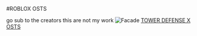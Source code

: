 #ROBLOX OSTS 


go sub to the creators this are not my work
![Facade](https://static.wikia.nocookie.net/tdx/images/9/93/TDXThumbnail.jpg/revision/latest?cb=20220703193934)
[TOWER DEFENSE X OSTS](https://www.youtube.com/playlist?list=PLUOdSG-n1jg3n6A0fCMEhUzn2CMh88jDO)


